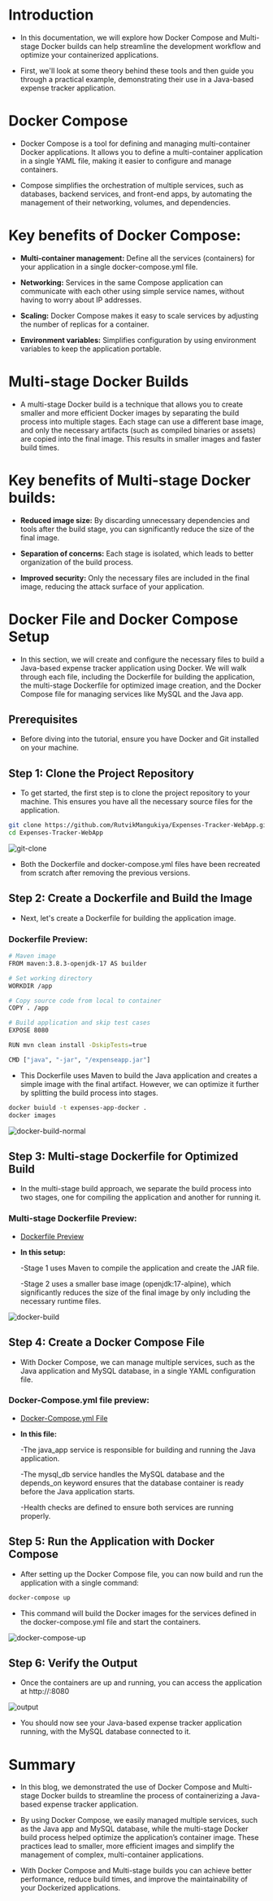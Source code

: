 # Introduction

- In this documentation, we will explore how Docker Compose and Multi-stage Docker builds can help streamline the development workflow and optimize your containerized applications.

- First, we'll look at some theory behind these tools and then guide you through a practical example, demonstrating their use in a Java-based expense tracker application.

# Docker Compose

- Docker Compose is a tool for defining and managing multi-container Docker applications. It allows you to define a multi-container application in a single YAML file, making it easier to configure and manage containers.

- Compose simplifies the orchestration of multiple services, such as databases, backend services, and front-end apps, by automating the management of their networking, volumes, and dependencies.

# Key benefits of Docker Compose:

- **Multi-container management:** Define all the services (containers) for your application in a single docker-compose.yml file.

- **Networking:** Services in the same Compose application can communicate with each other using simple service names, without having to worry about IP addresses.

- **Scaling:** Docker Compose makes it easy to scale services by adjusting the number of replicas for a container.

- **Environment variables:** Simplifies configuration by using environment variables to keep the application portable.

# Multi-stage Docker Builds

- A multi-stage Docker build is a technique that allows you to create smaller and more efficient Docker images by separating the build process into multiple stages. Each stage can use a different base image, and only the necessary artifacts (such as compiled binaries or assets) are copied into the final image. This results in smaller images and faster build times.

# Key benefits of Multi-stage Docker builds:

- **Reduced image size:** By discarding unnecessary dependencies and tools after the build stage, you can significantly reduce the size of the final image.

- **Separation of concerns:** Each stage is isolated, which leads to better organization of the build process.

- **Improved security:** Only the necessary files are included in the final image, reducing the attack surface of your application.

# Docker File and Docker Compose Setup

- In this section, we will create and configure the necessary files to build a Java-based expense tracker application using Docker. We will walk through each file, including the Dockerfile for building the application, the multi-stage Dockerfile for optimized image creation, and the Docker Compose file for managing services like MySQL and the Java app.

## Prerequisites

- Before diving into the tutorial, ensure you have Docker and Git installed on your machine.

## Step 1: Clone the Project Repository

- To get started, the first step is to clone the project repository to your machine. This ensures you have all the necessary source files for the application.

```bash
git clone https://github.com/RutvikMangukiya/Expenses-Tracker-WebApp.git
cd Expenses-Tracker-WebApp
```

![git-clone](https://github.com/RutvikMangukiya/Docker-Projects/blob/master/java-springboot-docker/image/2-git-clone.png)

- Both the Dockerfile and docker-compose.yml files have been recreated from scratch after removing the previous versions.

## Step 2: Create a Dockerfile and Build the Image

- Next, let's create a Dockerfile for building the application image.

### Dockerfile Preview:
```bash
# Maven image
FROM maven:3.8.3-openjdk-17 AS builder 

# Set working directory
WORKDIR /app

# Copy source code from local to container
COPY . /app

# Build application and skip test cases
EXPOSE 8080

RUN mvn clean install -DskipTests=true

CMD ["java", "-jar", "/expenseapp.jar"]
```
- This Dockerfile uses Maven to build the Java application and creates a simple image with the final artifact. However, we can optimize it further by splitting the build process into stages.

```bash
docker buiuld -t expenses-app-docker .
docker images
```

![docker-build-normal](https://github.com/RutvikMangukiya/Docker-Projects/blob/master/java-springboot-docker/image/3-docker-normal-size-build.png)

## Step 3: Multi-stage Dockerfile for Optimized Build

- In the multi-stage build approach, we separate the build process into two stages, one for compiling the application and another for running it.

### Multi-stage Dockerfile Preview:

  - [Dockerfile Preview](https://github.com/RutvikMangukiya/Docker-Projects/blob/master/java-springboot-docker/Dockerfile)

- **In this setup:**

  -Stage 1 uses Maven to compile the application and create the JAR file.

  -Stage 2 uses a smaller base image (openjdk:17-alpine), which significantly reduces the size of the final image by only including the necessary runtime files.

![docker-build](https://github.com/RutvikMangukiya/Docker-Projects/blob/master/java-springboot-docker/image/4-docker-multi-stage-reduced-size.png)

## Step 4: Create a Docker Compose File

- With Docker Compose, we can manage multiple services, such as the Java application and MySQL database, in a single YAML configuration file.

### Docker-Compose.yml file preview: 
  - [Docker-Compose.yml File](https://github.com/RutvikMangukiya/Docker-Projects/blob/master/java-springboot-docker/docker-compose.yml)

- **In this file:**

  -The java_app service is responsible for building and running the Java application.

  -The mysql_db service handles the MySQL database and the depends_on keyword ensures that the database container is ready before the Java application starts.

  -Health checks are defined to ensure both services are running properly.

## Step 5: Run the Application with Docker Compose

- After setting up the Docker Compose file, you can now build and run the application with a single command:
```bash
docker-compose up
```
- This command will build the Docker images for the services defined in the docker-compose.yml file and start the containers.

![docker-compose-up](https://github.com/RutvikMangukiya/Docker-Projects/blob/master/java-springboot-docker/image/5-docker-compose-up.png)

## Step 6: Verify the Output

- Once the containers are up and running, you can access the application at http://<ec2-public-ip>:8080

![output](https://github.com/RutvikMangukiya/Docker-Projects/blob/master/java-springboot-docker/image/6-output.png)

- You should now see your Java-based expense tracker application running, with the MySQL database connected to it.

# Summary

- In this blog, we demonstrated the use of Docker Compose and Multi-stage Docker builds to streamline the process of containerizing a Java-based expense tracker application.

- By using Docker Compose, we easily managed multiple services, such as the Java app and MySQL database, while the multi-stage Docker build process helped optimize the application’s container image. These practices lead to smaller, more efficient images and simplify the management of complex, multi-container applications.

- With Docker Compose and Multi-stage builds you can achieve better performance, reduce build times, and improve the maintainability of your Dockerized applications.